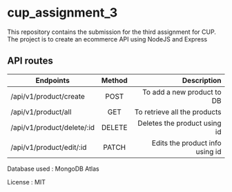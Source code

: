 # cup_assignment_3

 This repository contains the submission for the third assignment for CUP. The project is to create an ecommerce API using NodeJS and Express

## API routes

| Endpoints     | Method        | Description  |
| ------------- |:-------------:| ------------:|
|/api/v1/product/create | POST| To add a new product to DB        |
|/api/v1/product/all| GET |   To retrieve all the products        |
|/api/v1/product/delete/:id | DELETE    |    Deletes the product using id        |
|/api/v1/product/edit/:id|PATCH|Edits the product info using id |

Database used : MongoDB Atlas

License : MIT
